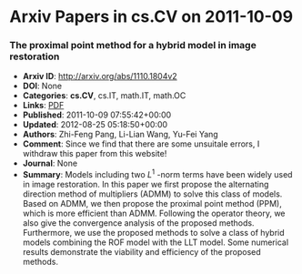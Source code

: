 # Arxiv Papers in cs.CV on 2011-10-09
### The proximal point method for a hybrid model in image restoration
- **Arxiv ID**: http://arxiv.org/abs/1110.1804v2
- **DOI**: None
- **Categories**: **cs.CV**, cs.IT, math.IT, math.OC
- **Links**: [PDF](http://arxiv.org/pdf/1110.1804v2)
- **Published**: 2011-10-09 07:55:42+00:00
- **Updated**: 2012-08-25 05:18:50+00:00
- **Authors**: Zhi-Feng Pang, Li-Lian Wang, Yu-Fei Yang
- **Comment**: Since we find that there are some unsuitale errors, I withdraw this
  paper from this website!
- **Journal**: None
- **Summary**: Models including two $L^1$ -norm terms have been widely used in image restoration. In this paper we first propose the alternating direction method of multipliers (ADMM) to solve this class of models. Based on ADMM, we then propose the proximal point method (PPM), which is more efficient than ADMM. Following the operator theory, we also give the convergence analysis of the proposed methods. Furthermore, we use the proposed methods to solve a class of hybrid models combining the ROF model with the LLT model. Some numerical results demonstrate the viability and efficiency of the proposed methods.



